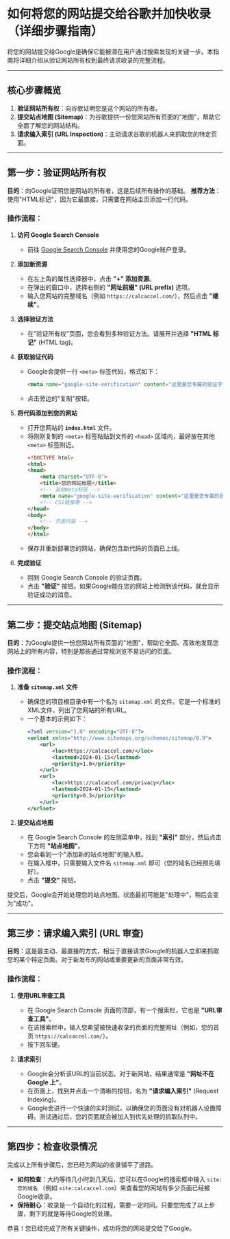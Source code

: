 # 如何将您的网站提交给谷歌并加快收录（详细步骤指南）

将您的网站提交给Google是确保它能被潜在用户通过搜索发现的关键一步。本指南将详细介绍从验证网站所有权到最终请求收录的完整流程。

---

## 核心步骤概览

1.  **验证网站所有权**：向谷歌证明您是这个网站的所有者。
2.  **提交站点地图 (Sitemap)**：为谷歌提供一份您网站所有页面的"地图"，帮助它全面了解您的网站结构。
3.  **请求编入索引 (URL Inspection)**：主动请求谷歌的机器人来抓取您的特定页面。

---

## 第一步：验证网站所有权

**目的**：向Google证明您是网站的所有者，这是后续所有操作的基础。
**推荐方法**：使用"HTML标记"，因为它最直接，只需要在网站主页添加一行代码。

### 操作流程：

1.  **访问 Google Search Console**
    - 前往 [Google Search Console](https://search.google.com/search-console) 并使用您的Google账户登录。

2.  **添加新资源**
    - 在左上角的属性选择器中，点击 **"+" 添加资源**。
    - 在弹出的窗口中，选择右侧的 **"网址前缀" (URL prefix)** 选项。
    - 输入您网站的完整域名（例如 `https://calcaccel.com/`），然后点击 **"继续"**。

3.  **选择验证方法**
    - 在"验证所有权"页面，您会看到多种验证方法。请展开并选择 **"HTML 标记"** (HTML tag)。

4.  **获取验证代码**
    - Google会提供一行 `<meta>` 标签代码，格式如下：
      ```html
      <meta name="google-site-verification" content="这里是您专属的验证字符串" />
      ```
    - 点击旁边的"复制"按钮。

5.  **将代码添加到您的网站**
    - 打开您网站的 **`index.html`** 文件。
    - 将刚刚复制的 `<meta>` 标签粘贴到文件的 `<head>` 区域内，最好放在其他 `<meta>` 标签附近。
      ```html
      <!DOCTYPE html>
      <html>
      <head>
          <meta charset="UTF-8">
          <title>您的网站标题</title>
          <!-- 其他meta标签 -->
          <meta name="google-site-verification" content="这里是您专属的验证字符串" />
          <!-- CSS链接等 -->
      </head>
      <body>
          <!-- 页面内容 -->
      </body>
      </html>
      ```
    - 保存并重新部署您的网站，确保包含新代码的页面已上线。

6.  **完成验证**
    - 回到 Google Search Console 的验证页面。
    - 点击 **"验证"** 按钮。如果Google能在您的网站上检测到该代码，就会显示验证成功的消息。

---

## 第二步：提交站点地图 (Sitemap)

**目的**：为Google提供一份您网站所有页面的"地图"，帮助它全面、高效地发现您网站上的所有内容，特别是那些通过常规浏览不易访问的页面。

### 操作流程：

1.  **准备 `sitemap.xml` 文件**
    - 确保您的项目根目录中有一个名为 `sitemap.xml` 的文件。它是一个标准的XML文件，列出了您网站的所有URL。
    - 一个基本的示例如下：
      ```xml
      <?xml version="1.0" encoding="UTF-8"?>
      <urlset xmlns="http://www.sitemaps.org/schemas/sitemap/0.9">
          <url>
              <loc>https://calcaccel.com/</loc>
              <lastmod>2024-01-15</lastmod>
              <priority>1.0</priority>
          </url>
          <url>
              <loc>https://calcaccel.com/privacy</loc>
              <lastmod>2024-01-15</lastmod>
              <priority>0.3</priority>
          </url>
      </urlset>
      ```

2.  **提交站点地图**
    - 在 Google Search Console 的左侧菜单中，找到 **"索引"** 部分，然后点击下方的 **"站点地图"**。
    - 您会看到一个"添加新的站点地图"的输入框。
    - 在输入框中，只需要输入文件名 `sitemap.xml` 即可（您的域名已经预先填好）。
    - 点击 **"提交"** 按钮。

提交后，Google会开始处理您的站点地图。状态最初可能是"处理中"，稍后会变为"成功"。

---

## 第三步：请求编入索引 (URL 审查)

**目的**：这是最主动、最直接的方式，相当于直接请求Google的机器人立即来抓取您的某个特定页面。对于新发布的网站或重要更新的页面非常有效。

### 操作流程：

1.  **使用URL审查工具**
    - 在 Google Search Console 页面的顶部，有一个搜索栏，它也是 **"URL审查工具"**。
    - 在该搜索栏中，输入您希望被快速收录的页面的完整网址（例如，您的首页 `https://calcaccel.com/`）。
    - 按下回车键。

2.  **请求索引**
    - Google会分析该URL的当前状态。对于新网站，结果通常是 **"网址不在 Google 上"**。
    - 在页面上，找到并点击一个清晰的按钮，名为 **"请求编入索引"** (Request Indexing)。
    - Google会进行一个快速的实时测试，以确保您的页面没有对机器人设置障碍。测试通过后，您的页面就会被加入到优先处理的抓取队列中。

---

## 第四步：检查收录情况

完成以上所有步骤后，您已经为网站的收录铺平了道路。

-   **如何检查**：大约等待几小时到几天后，您可以在Google的搜索框中输入 `site:您的域名` （例如 `site:calcaccel.com`）来查看您的网站有多少页面已经被Google收录。
-   **保持耐心**：收录是一个自动化的过程，需要一定时间。只要您完成了以上步骤，剩下的就是等待Google的处理。

恭喜！您已经完成了所有关键操作，成功将您的网站提交给了Google。 